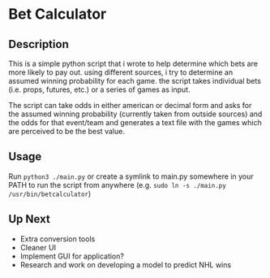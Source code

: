 # Bet Calculator

## Description

This is a simple python script that i wrote to help determine which bets are more likely to pay out. using different sources, i try to determine an assumed winning probability for each game. the script takes individual bets (i.e. props, futures, etc.) or a series of games as input.

The script can take odds in either american or decimal form and asks for the assumed winning probability (currently taken from outside sources) and the odds for that event/team and generates a text file with the games which are perceived to be the best value.

## Usage

Run `python3 ./main.py` or create a symlink to main.py somewhere in your PATH to run the script from anywhere (e.g. `sudo ln -s ./main.py /usr/bin/betcalculator`)

## Up Next
- Extra conversion tools
- Cleaner UI
- Implement GUI for application?
- Research and work on developing a model to predict NHL wins
